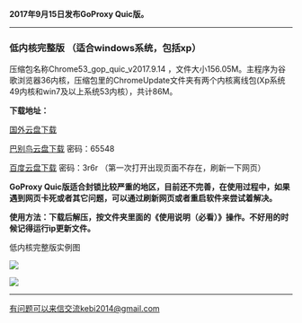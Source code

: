 **2017年9月15日发布GoProxy Quic版。**

***

### 低内核完整版 （适合windows系统，包括xp）

压缩包名称Chrome53_gop_quic_v2017.9.14 ，文件大小156.05M。主程序为谷歌浏览器36内核，压缩包里的ChromeUpdate文件夹有两个内核离线包(Xp系统49内核和win7及以上系统53内核），共计86M。

**下载地址：**

[国外云盘下载](https://nofile.io/f/Hg5zzQCARm6/Chrome53_gop_quic_v2017.9.14.7z) 

[巴别鸟云盘下载](http://www.babel.cc/share.do?s=6893111933550072) 密码：65548

[百度云盘下载](https://pan.baidu.com/s/1nuXpMGD) 密码：3r6r （第一次打开出现页面不存在，刷新一下网页）

**GoProxy Quic版适合封锁比较严重的地区，目前还不完善，在使用过程中，如果遇到网页卡死或者其它问题，可以通过刷新网页或者重启软件来尝试着解决。**

**使用方法：下载后解压，按文件夹里面的《使用说明（必看）》操作。不好用的时候记得运行ip更新文件。**

低内核完整版实例图

![](https://raw.githubusercontent.com/Alvin9999/pac2/master/softimag/53chromegp001.png)

![](https://raw.githubusercontent.com/Alvin9999/pac2/master/GOP1.png)

***

有问题可以来信交流kebi2014@gmail.com